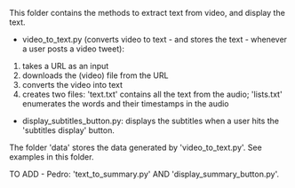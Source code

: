 This folder contains the methods to extract text from video, and display the text.

- video_to_text.py (converts video to text - and stores the text - whenever a user posts a video tweet):
1) takes a URL as an input
2) downloads the (video) file from the URL
3) converts the video into text
4) creates two files: 'text.txt' contains all the text from the audio; 'lists.txt' enumerates the words and their timestamps in the audio

- display_subtitles_button.py: displays the subtitles when a user hits the 'subtitles display' button.

The folder 'data' stores the data generated by 'video_to_text.py'. See examples in this folder.

TO ADD - Pedro: 'text_to_summary.py' AND 'display_summary_button.py'.
